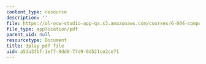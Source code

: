 ```yaml
---
content_type: resource
description: ''
file: https://ol-ocw-studio-app-qa.s3.amazonaws.com/courses/6-004-computation-structures-spring-2017/a53a3fbf1ef79dd077d90d521ce2ce71_FkFYxaWhn8g.pdf
file_type: application/pdf
parent_uid: null
resourcetype: Document
title: 3play pdf file
uid: a53a3fbf-1ef7-9dd0-77d9-0d521ce2ce71
---
```

